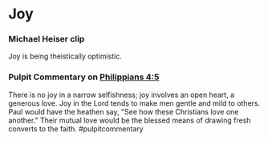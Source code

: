 # Joy


### Michael Heiser clip
Joy is being theistically optimistic.

### Pulpit Commentary on [Philippians 4:5](Philippians4#v.5)
There is no joy in a narrow selfishness; joy involves an open heart, a generous love. Joy in the Lord tends to make men gentle and mild to others.  
Paul would have the heathen say, "See how these Christians love one another." Their mutual love would be the blessed means of drawing fresh converts to the faith.
#pulpitcommentary
